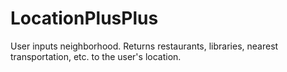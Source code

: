 # LocationPlusPlus
User inputs neighborhood. Returns restaurants, libraries, nearest transportation, etc. to the user's location.
